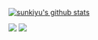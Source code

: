 [![sunkiyu's github stats](https://github-readme-stats.vercel.app/api?username=sunkiyu&count_private=true&show_icons=true&theme=vue)](https://github.com/anuraghazra/github-readme-stats) 



<img src="https://img.shields.io/badge/C++-3766AB?style=flat-square&logo=C%2B%2B&logoColor=white"/></a>
<img src="https://img.shields.io/badge/C-3766AB?style=flat-square&logo=C&logoColor=white"/></a>
